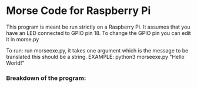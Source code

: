 # Morse Code for Raspberry Pi

This program is meant be run strictly on a Raspberry Pi. It assumes that you have an LED connected to GPIO pin 18. To change the GPIO pin you can edit it in morse.py

To run: run morseexe.py, it takes one argument which is the message to be translated this should be a string. EXAMPLE: python3 morseexe.py "Hello World!"

### Breakdown of the program:
